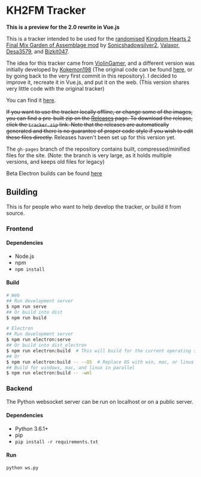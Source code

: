 # KH2FM Tracker

**This is a preview for the 2.0 rewrite in Vue.js**

This is a tracker intended to be used for the [randomised](https://randomizer.valaxor.com) [Kingdom Hearts 2 Final Mix Garden of Assemblage mod](https://docs.google.com/document/d/1GYjEnrM_TIk7qyO75clPLYD-_nP5wTR7K6SE-Wn-QCg/edit) by [Sonicshadowsilver2](https://twitter.com/Sonicshadowsil2), [Valaxor](https://twitter.com/valaxor), [Desa3579](https://twitter.com/desa3579), and [Bizkit047](https://twitter.com/Bizkit047).

The idea for this tracker came from [ViolinGamer](https://twitter.com/ViolinGamer), and a different version was initially developed by [Kokemon198](https://twitter.com/jorgeoviedo1998) (The original code can be found [here](https://drive.google.com/drive/folders/18iGi4Bq_7q7vbFjopl9BTWD5izxu_bwe), or by going back to the very first commit in this repository). I decided to improve it, recreate it in Vue.js, and put it on the web. (This version shares very little code with the original tracker)

You can find it [here](https://tracker.zaxu.xyz/next).

~~If you want to use the tracker locally offline, or change some of the images, you can find a pre-built zip on the [Releases](https://github.com/zaxutic/kh2fm-rando-tracker/releases/latest) page. To download the release, click the `tracker.zip` link. Note that the releases are automatically generated and there is no guarantee of proper code style if you wish to edit these files directly.~~ Releases haven't been set up for this version yet.

The `gh-pages` branch of the repository contains built, compressed/minified files for the site. (Note: the branch is very large, as it holds multiple versions, and keeps old files for legacy)

Beta Electron builds can be found [here](https://zaxu.xyz/tracker_builds)

## Building

This is for people who want to help develop the tracker, or build it from source.

### Frontend

#### Dependencies

- Node.js
- npm
- `npm install`

#### Build

```sh
# Web
## Run development server
$ npm run serve
## Or build into dist
$ npm run build

# Electron
## Run development server
$ npm run electron:serve
## Or build into dist_electron
$ npm run electron:build  # This will build for the current operating system
## Or
$ npm run electron:build -- --OS  # Replace OS with win, mac, or linux
## Build for windows, mac, and linux in parallel
$ npm run electron:build -- -wml
```

### Backend

The Python websocket server can be run on localhost or on a public server.

#### Dependencies

- Python 3.6.1+
- pip
- `pip install -r requirements.txt`

#### Run

`python ws.py`

